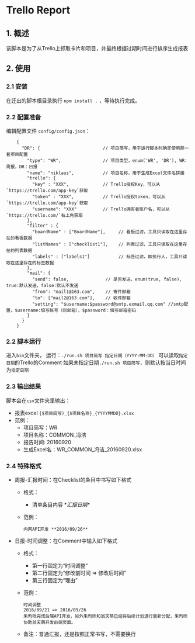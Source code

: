 Trello Report
=======

## 1. 概述
该脚本是为了从Trello上抓取卡片和项目，并最终根据过期时间进行排序生成报表

## 2. 使用
### 2.1 安装
在迁出的脚本根目录执行 `npm install .` ，等待执行完成。

### 2.2 配置准备
编辑配置文件 `config/config.json`：

        {
          "DR": {                        // 项目简写，用于运行脚本时确定使用那一套项目配置
            "type": "WR",                // 项目类型，enum('WR', 'DR'), WR:周报，DR：日报
            "name": "niklaus",           // 项目名称，用于生成Excel文件名拼接
            "trello": {
              "key" : "XXX",             // Trello授权Key，可以从`https://trello.com/app-key`获取
              "token" : "XXX",           // Trello授权token，可以从`https://trello.com/app-key`获取
              "username": "XXX"          // Trello拥有者账户名，可以从`https://trello.com/`右上角获取
            },
            "filter" : {
              "boardName" : ["BoardName"],     // 看板过滤，工具只读取在这里存在的看板数据
              "listNames" : ["checklist1"],    // 列表过滤，工具只读取在这里存在的列表数据
              "labels" : ["labels1"]           // 标签过滤，即执行人，工具只读取在这里存在的标签数据
            },
            "mail": {
              "send": false,              // 是否发送，enum(true, false), true:默认发送，false:默认不发送
              "from": "mail1@163.com",    // 寄件邮箱
              "to": ["mail2@163.com"],    // 收件邮箱
              "setting": "$username:$password@smtp.exmail.qq.com" //smtp配置，$username:填写帐号（同邮箱），$password：填写邮箱密码
            }
          }
        }


### 2.2 脚本运行
进入`bin`文件夹，
运行：`./run.sh 项目简写 指定日期（YYYY-MM-DD）` 可以读取`指定日期`的Trello的Comment
如果未指定日期`./run.sh 项目简写`，则默认按当日时间为`指定日期`

### 2.3 输出结果
脚本会在`csv`文件夹里输出：

* 报表excel `{$项目简写)_{$项目名称}_{YYYYMMDD}.xlsx`
* 范例：
    * 项目简写：WR
    * 项目名称：COMMON_冯洁
    * 报告时间: 20160920
    * 生成Excel名：WR_COMMON_冯洁_20160920.xlsx

### 2.4 特殊格式

* 周报-汇报时间：在Checklist的条目中书写如下格式
    * 格式：
        * 清单条目内容 \**汇报日期\**
    * 范例：

          内网API开发 **2016/09/26**

* 日报-时间调整：在Comment中输入如下格式
    * 格式：
        * 第一行固定为“时间调整”
        * 第二行固定为“修改前时间 => 修改后时间”
        * 第三行固定为“理由”
    * 范例：

          时间调整
          2016/09/21 => 2016/09/26
          朱昀砾完成后端API开发，另外朱昀砾和翁天萌已经将后续计划进行重新分配，朱昀砾协助翁天萌开发前端页面。

    * 备注：普通汇报，还是按照正常书写，不需要换行
